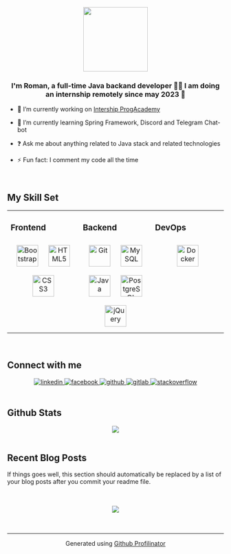 <div align="center">
<img src="https://avatars.githubusercontent.com/u/113466384?v=4" align="center" height="150" width="150" />
</div>  
  

### <div align="center">I'm Roman, a full-time Java backand developer 👨‍💻 I am doing an internship remotely since may 2023 🚀</div>  
  

- 🔭 I’m currently working on [Intership ProgAcademy](https://prog.academy/ua?utm_source=google&utm_medium=cpc&utm_campaign=Search%20-%20Brand%20-%20Ukraine&utm_adgroup=prog%20academy&utm_term=prog%20academy&placement=&utm_target=&utm_content=loc_interest_ms-__loc_physical_ms-21128__device-c&gclid=CjwKCAjwivemBhBhEiwAJxNWN-c2tiHjbHXmAyf5xR0mgjQTtG2Nbce5--Hrno3oAykQ3uulxfcWbxoCDOoQAvD_BwE)  
  

- 🌱 I’m currently learning Spring Framework, Discord and Telegram Chat-bot  
  

- ❓ Ask me about anything related to Java stack and related technologies  
  

- ⚡ Fun fact: I comment my code all the time  
  

<br/>  


## My Skill Set  
<table><tr><td valign="top" width="33%">



### Frontend  
<div align="center">  
<a href="https://getbootstrap.com/docs/3.4/javascript/" target="_blank"><img style="margin: 10px" src="https://profilinator.rishav.dev/skills-assets/bootstrap-plain.svg" alt="Bootstrap" height="50" /></a>  
<a href="https://en.wikipedia.org/wiki/HTML5" target="_blank"><img style="margin: 10px" src="https://profilinator.rishav.dev/skills-assets/html5-original-wordmark.svg" alt="HTML5" height="50" /></a>  
<a href="https://www.w3schools.com/css/" target="_blank"><img style="margin: 10px" src="https://profilinator.rishav.dev/skills-assets/css3-original-wordmark.svg" alt="CSS3" height="50" /></a>  
</div>

</td><td valign="top" width="33%">



### Backend  
<div align="center">  
<a href="https://github.com/" target="_blank"><img style="margin: 10px" src="https://profilinator.rishav.dev/skills-assets/git-scm-icon.svg" alt="Git" height="50" /></a>  
<a href="https://www.mysql.com/" target="_blank"><img style="margin: 10px" src="https://profilinator.rishav.dev/skills-assets/mysql-original-wordmark.svg" alt="MySQL" height="50" /></a>  
<a href="https://www.java.com/" target="_blank"><img style="margin: 10px" src="https://profilinator.rishav.dev/skills-assets/java-original-wordmark.svg" alt="Java" height="50" /></a>  
<a href="https://www.postgresql.org/" target="_blank"><img style="margin: 10px" src="https://profilinator.rishav.dev/skills-assets/postgresql-original-wordmark.svg" alt="PostgreSQL" height="50" /></a>  
<a href="https://jquery.com/" target="_blank"><img style="margin: 10px" src="https://profilinator.rishav.dev/skills-assets/jquery.png" alt="jQuery" height="50" /></a>  
</div>

</td><td valign="top" width="33%">



### DevOps  
<div align="center">  
<a href="https://www.docker.com/" target="_blank"><img style="margin: 10px" src="https://profilinator.rishav.dev/skills-assets/docker-original-wordmark.svg" alt="Docker" height="50" /></a>  
</div>

</td></tr></table>  

<br/>  


## Connect with me  
<div align="center">
<a href="https://linkedin.com/in/564037/ro-man-zhula" target="_blank">
<img src=https://img.shields.io/badge/linkedin-%231E77B5.svg?&style=for-the-badge&logo=linkedin&logoColor=white alt=linkedin style="margin-bottom: 5px;" />
</a>
<a href="https://www.facebook.com/profile.php?id=100013381980579&sk=about" target="_blank">
<img src=https://img.shields.io/badge/facebook-%232E87FB.svg?&style=for-the-badge&logo=facebook&logoColor=white alt=facebook style="margin-bottom: 5px;" />
</a>
<a href="https://github.com/RoMANzhula" target="_blank">
<img src=https://img.shields.io/badge/github-%2324292e.svg?&style=for-the-badge&logo=github&logoColor=white alt=github style="margin-bottom: 5px;" />
</a>
<a href="https://gitlab.com/RoMANzhula" target="_blank">
<img src=https://img.shields.io/badge/gitlab-330F63.svg?&style=for-the-badge&logo=gitlab&logoColor=white alt=gitlab style="margin-bottom: 5px;" />
</a>
<a href="https://stackoverflow.com/users/roman-manzhula" target="_blank">
<img src=https://img.shields.io/badge/stackoverflow-%23F28032.svg?&style=for-the-badge&logo=stackoverflow&logoColor=white alt=stackoverflow style="margin-bottom: 5px;" />
</a>  
</div>  
  

<br/>  


## Github Stats  
<div align="center"><img src="https://github-readme-stats.vercel.app/api?username=roMANzhula&show_icons=true&count_private=true&hide_border=true" align="center" /></div>  

<br/>  


## Recent Blog Posts  
<!-- BLOG-POST-LIST:START -->  
If things goes well, this section should automatically be replaced by a list of your blog posts after you commit your readme file. 
<!-- BLOG-POST-LIST:END -->  

<br/>  

  

<br/>  

<div align="center">
<img src="https://komarev.com/ghpvc/?username=roMANzhula&&style=flat-square" align="center" />
</div>  
  

<br/>  


<br />

----
<div align="center">Generated using <a href="https://profilinator.rishav.dev/" target="_blank">Github Profilinator</a></div>
